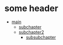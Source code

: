 # some header

* [main](./a.md)
  * [subchapter](./b.md)
  * [subchapter2](./c.md)
    * [subsubchapter](./d.md)
